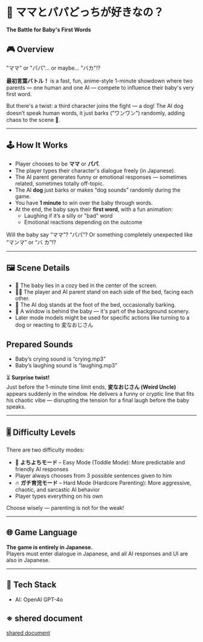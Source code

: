 # 🍼 ママとパパどっちが好きなの？  
**The Battle for Baby's First Words**

## 🎮 Overview

"ママ" or "パパ"... or maybe... "バカ"!?

**最初言葉バトル！** is a fast, fun, anime-style 1-minute showdown where two parents — one human and one AI — compete to influence their baby's very first word.

But there's a twist: a third character joins the fight — a dog! The AI dog doesn’t speak human words, it just barks ("ワンワン") randomly, adding chaos to the scene 🐶.

---

## 🕹 How It Works

- Player chooses to be **ママ** or **パパ**.
- The player types their character's dialogue freely (in Japanese).
- The AI parent generates funny or emotional responses — sometimes related, sometimes totally off-topic.
- The AI **dog** just barks or makes “dog sounds” randomly during the game.
- You have **1 minute** to win over the baby through words.
- At the end, the baby says their **first word**, with a fun animation:
  - Laughing if it’s a silly or "bad" word
  - Emotional reactions depending on the outcome

Will the baby say “ママ”? “パパ”? Or something completely unexpected like “マンマ” or “バ
カ”!?

---

## 🖼 Scene Details

- 👶 The baby lies in a cozy bed in the center of the screen.
- 🧑‍🍼 The player and AI parent stand on each side of the bed, facing each other.
- 🐶 The AI dog stands at the foot of the bed, occasionally barking.
- 🌇 A window is behind the baby — it's part of the background scenery.
- Later mode models might be used for specific actions like turning to a dog or reacting to 変なおじさん

## Prepared Sounds
- Baby’s crying sound is “crying.mp3”
- Baby’s laughing sound is “laughing.mp3”

⏳ **Surprise twist!**  
Just before the 1-minute time limit ends, **変なおじさん (Weird Uncle)** appears suddenly in the window. He delivers a funny or cryptic line that fits his chaotic vibe — disrupting the tension for a final laugh before the baby speaks.

---

## 🎚 Difficulty Levels

There are two difficulty modes:

- 🍼 **よちよちモード** – Easy Mode (Toddle Mode): More predictable and friendly AI responses  
- Player always chooses from 3 possible sentences given to him
- 🔥 **ガチ育児モード** – Hard Mode (Hardcore Parenting): More aggressive, chaotic, and sarcastic AI behavior
- Player types everything on his own

Choose wisely — parenting is not for the weak!

---

## 🌐 Game Language

**The game is entirely in Japanese.**  
Players must enter dialogue in Japanese, and all AI responses and UI are also in Japanese.

---

## 🔧 Tech Stack

- AI: OpenAI GPT-4o

## ※ shered document
[shared document](https://docs.google.com/document/d/1Ey-zBe_GtNUO0AxkS12UrO053daAJqSQkNaw6zoABdw/edit?usp=sharing)


